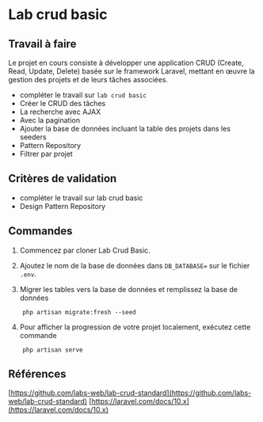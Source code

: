 # Lab crud basic

## Travail à faire

Le projet en cours consiste à développer une application CRUD (Create, Read, Update, Delete) basée sur le framework Laravel, mettant en œuvre la gestion des projets et de leurs tâches associées. 

* compléter le travail sur `lab crud basic`
* Créer le CRUD des tâches
* La recherche avec AJAX
* Avec la pagination
* Ajouter la base de données incluant la table des projets dans les seeders
* Pattern Repository
* Filtrer par projet



## Critères de validation
* compléter le travail sur lab crud  basic
* Design Pattern Repository



## Commandes

1. Commencez par cloner Lab Crud Basic.

2. Ajoutez le nom de la base de données dans `DB_DATABASE=` sur le fichier `.env`.

3. Migrer les tables vers la base de données et remplissez la base de données

```shell
    php artisan migrate:fresh --seed
```

4. Pour afficher la progression de votre projet localement, exécutez cette commande

```shell
    php artisan serve
```


## Références

[https://github.com/labs-web/lab-crud-standard](https://github.com/labs-web/lab-crud-standard)
[https://laravel.com/docs/10.x](https://laravel.com/docs/10.x)
